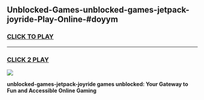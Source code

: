 
## Unblocked-Games-unblocked-games-jetpack-joyride-Play-Online-#doyym
<h3>
<a href="https://premium.freeplayer.one?title=unblocked-games-jetpack-joyride&ref=27F">CLICK TO PLAY</a></h3>
<hr>

<h3>
<a href="https://premium.freeplayer.one?title=unblocked-games-jetpack-joyride&ref=27F">CLICK 2 PLAY</a>
  
</h3>

<a href="https://premium.freeplayer.one?title=unblocked-games-jetpack-joyride&ref=27F"><img src="https://clearcache.store/games.png"></a>


**unblocked-games-jetpack-joyride games unblocked: Your Gateway to Fun and Accessible Online Gaming**
